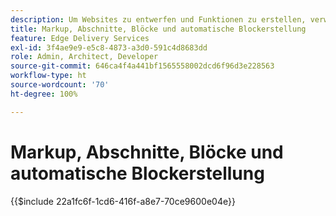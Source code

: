 ```yaml
---
description: Um Websites zu entwerfen und Funktionen zu erstellen, verwenden Entwickelnde Markup und DOM, die dynamisch aus dem Inhalt gerendert werden. Markup und DOM sind so konstruiert, dass sie eine flexible Bearbeitung und Stilanwendung ermöglichen. Gleichzeitig bieten sie vorkonfigurierte Funktionen, sodass Entwickelnde sich über einige Aspekte moderner Websites keine Gedanken machen müssen.
title: Markup, Abschnitte, Blöcke und automatische Blockerstellung
feature: Edge Delivery Services
exl-id: 3f4ae9e9-e5c8-4873-a3d0-591c4d8683dd
role: Admin, Architect, Developer
source-git-commit: 646ca4f4a441bf1565558002dcd6f96d3e228563
workflow-type: ht
source-wordcount: '70'
ht-degree: 100%

---
```


# Markup, Abschnitte, Blöcke und automatische Blockerstellung

{{$include 22a1fc6f-1cd6-416f-a8e7-70ce9600e04e}}
